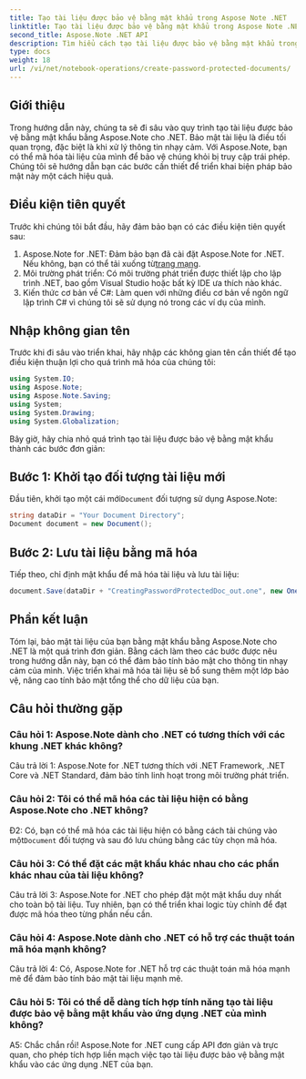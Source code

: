 ```yaml
---
title: Tạo tài liệu được bảo vệ bằng mật khẩu trong Aspose Note .NET
linktitle: Tạo tài liệu được bảo vệ bằng mật khẩu trong Aspose Note .NET
second_title: Aspose.Note .NET API
description: Tìm hiểu cách tạo tài liệu được bảo vệ bằng mật khẩu trong Aspose Note cho .NET để tăng cường bảo mật tài liệu. Hãy làm theo hướng dẫn từng bước của chúng tôi để dễ dàng thực hiện.
type: docs
weight: 18
url: /vi/net/notebook-operations/create-password-protected-documents/
---
```

## Giới thiệu

Trong hướng dẫn này, chúng ta sẽ đi sâu vào quy trình tạo tài liệu được bảo vệ bằng mật khẩu bằng Aspose.Note cho .NET. Bảo mật tài liệu là điều tối quan trọng, đặc biệt là khi xử lý thông tin nhạy cảm. Với Aspose.Note, bạn có thể mã hóa tài liệu của mình để bảo vệ chúng khỏi bị truy cập trái phép. Chúng tôi sẽ hướng dẫn bạn các bước cần thiết để triển khai biện pháp bảo mật này một cách hiệu quả.

## Điều kiện tiên quyết

Trước khi chúng tôi bắt đầu, hãy đảm bảo bạn có các điều kiện tiên quyết sau:

1.  Aspose.Note for .NET: Đảm bảo bạn đã cài đặt Aspose.Note for .NET. Nếu không, bạn có thể tải xuống từ[trang mạng](https://releases.aspose.com/note/net/).
2. Môi trường phát triển: Có môi trường phát triển được thiết lập cho lập trình .NET, bao gồm Visual Studio hoặc bất kỳ IDE ưa thích nào khác.
3. Kiến thức cơ bản về C#: Làm quen với những điều cơ bản về ngôn ngữ lập trình C# vì chúng tôi sẽ sử dụng nó trong các ví dụ của mình.

## Nhập không gian tên

Trước khi đi sâu vào triển khai, hãy nhập các không gian tên cần thiết để tạo điều kiện thuận lợi cho quá trình mã hóa của chúng tôi:

```csharp
using System.IO;
using Aspose.Note;
using Aspose.Note.Saving;
using System;
using System.Drawing;
using System.Globalization;
```

Bây giờ, hãy chia nhỏ quá trình tạo tài liệu được bảo vệ bằng mật khẩu thành các bước đơn giản:

## Bước 1: Khởi tạo đối tượng tài liệu mới

 Đầu tiên, khởi tạo một cái mới`Document` đối tượng sử dụng Aspose.Note:

```csharp
string dataDir = "Your Document Directory";
Document document = new Document();
```

## Bước 2: Lưu tài liệu bằng mã hóa

Tiếp theo, chỉ định mật khẩu để mã hóa tài liệu và lưu tài liệu:

```csharp
document.Save(dataDir + "CreatingPasswordProtectedDoc_out.one", new OneSaveOptions() { DocumentPassword = "pass" });
```

## Phần kết luận

Tóm lại, bảo mật tài liệu của bạn bằng mật khẩu bằng Aspose.Note cho .NET là một quá trình đơn giản. Bằng cách làm theo các bước được nêu trong hướng dẫn này, bạn có thể đảm bảo tính bảo mật cho thông tin nhạy cảm của mình. Việc triển khai mã hóa tài liệu sẽ bổ sung thêm một lớp bảo vệ, nâng cao tính bảo mật tổng thể cho dữ liệu của bạn.

## Câu hỏi thường gặp

### Câu hỏi 1: Aspose.Note dành cho .NET có tương thích với các khung .NET khác không?

Câu trả lời 1: Aspose.Note for .NET tương thích với .NET Framework, .NET Core và .NET Standard, đảm bảo tính linh hoạt trong môi trường phát triển.

### Câu hỏi 2: Tôi có thể mã hóa các tài liệu hiện có bằng Aspose.Note cho .NET không?

 Đ2: Có, bạn có thể mã hóa các tài liệu hiện có bằng cách tải chúng vào một`Document` đối tượng và sau đó lưu chúng bằng các tùy chọn mã hóa.

### Câu hỏi 3: Có thể đặt các mật khẩu khác nhau cho các phần khác nhau của tài liệu không?

Câu trả lời 3: Aspose.Note for .NET cho phép đặt một mật khẩu duy nhất cho toàn bộ tài liệu. Tuy nhiên, bạn có thể triển khai logic tùy chỉnh để đạt được mã hóa theo từng phần nếu cần.

### Câu hỏi 4: Aspose.Note dành cho .NET có hỗ trợ các thuật toán mã hóa mạnh không?

Câu trả lời 4: Có, Aspose.Note for .NET hỗ trợ các thuật toán mã hóa mạnh mẽ để đảm bảo tính bảo mật tài liệu mạnh mẽ.

### Câu hỏi 5: Tôi có thể dễ dàng tích hợp tính năng tạo tài liệu được bảo vệ bằng mật khẩu vào ứng dụng .NET của mình không?

A5: Chắc chắn rồi! Aspose.Note for .NET cung cấp API đơn giản và trực quan, cho phép tích hợp liền mạch việc tạo tài liệu được bảo vệ bằng mật khẩu vào các ứng dụng .NET của bạn.